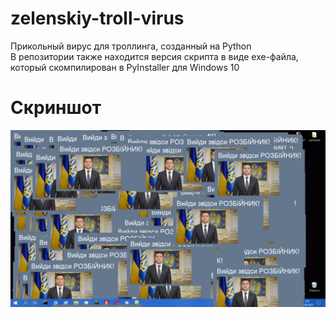 # zelenskiy-troll-virus
Прикольный вирус для троллинга, созданный на Python<br>
В репозитории также находится версия скрипта в виде exe-файла, который скомпилирован в PyInstaller для Windows 10
<h1>Скриншот</h1>
<img src="/screenshot.png">
